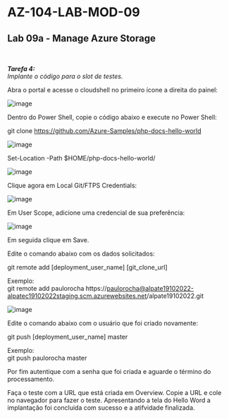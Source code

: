 # AZ-104-LAB-MOD-09

 <h2>Lab 09a - Manage Azure Storage</h2> <br>

 ***Tarefa 4:***  
    *Implante o código para o slot de testes.*

Abra o portal e acesse o cloudshell no primeiro ícone a direita do painel: 

![image](https://user-images.githubusercontent.com/107069287/196762369-5bd17050-baa5-47f2-a701-05b19a712b4f.png)

Dentro do Power Shell, copie o código abaixo e execute no Power Shell: 

git clone https://github.com/Azure-Samples/php-docs-hello-world

![image](https://user-images.githubusercontent.com/107069287/196763619-8a6ab050-ff2d-4653-9851-82558bcfa5cc.png)

Set-Location -Path $HOME/php-docs-hello-world/

![image](https://user-images.githubusercontent.com/107069287/196763860-86925c54-e5e5-444f-bc71-0de923909876.png)

Clique agora em Local Git/FTPS Credentials: 

![image](https://user-images.githubusercontent.com/107069287/196766026-d9606926-a48e-4a0c-bdf4-e81cc2e712c4.png)

Em User Scope, adicione uma credencial de sua preferência: 

![image](https://user-images.githubusercontent.com/107069287/196766199-bdccf3dd-8965-41de-8c0f-937f877df0bd.png)

Em seguida clique em Save. 

Edite o comando abaixo com os dados solicitados: 

git remote add [deployment_user_name] [git_clone_url]

Exemplo: <br>
git remote add paulorocha https://paulorocha@alpate19102022-alpatec19102022staging.scm.azurewebsites.net/alpate19102022.git

![image](https://user-images.githubusercontent.com/107069287/196766969-05a82c17-fb7e-47a8-aa62-4cc198f9c7da.png)

Edite o comando abaixo com o usuário que foi criado novamente: 

git push [deployment_user_name] master

Exemplo: <br>
git push paulorocha master

Por fim autentique com a senha que foi criada e aguarde o término do processamento. 

Faça o teste com a URL que está criada em Overview. Copie a URL e cole no navegador para fazer o teste. Apresentando a tela do Hello Word a implantação foi concluida com sucesso e a atifvidade finalizada. 




